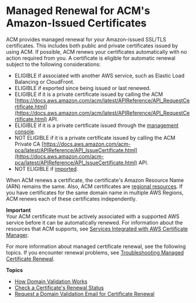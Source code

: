 # Managed Renewal for ACM's Amazon\-Issued Certificates<a name="managed-renewal"></a>

ACM provides managed renewal for your Amazon\-issued SSL/TLS certificates\. This includes both public and private certificates issued by using ACM\. If possible, ACM renews your certificates automatically with no action required from you\. A certificate is eligible for automatic renewal subject to the following considerations:
+ ELIGIBLE if associated with another AWS service, such as Elastic Load Balancing or CloudFront\.
+ ELIGIBLE if exported since being issued or last renewed\.
+ ELIGIBLE if it is a private certificate issued by calling the ACM [https://docs.aws.amazon.com/acm/latest/APIReference/API_RequestCertificate.html](https://docs.aws.amazon.com/acm/latest/APIReference/API_RequestCertificate.html) API\.
+ ELIGIBLE if it is a private certificate issued through the [management console](gs-acm-request-private.md)\.
+ NOT ELIGIBLE if it is a private certificate issued by calling the ACM Private CA [https://docs.aws.amazon.com/acm-pca/latest/APIReference/API_IssueCertificate.html](https://docs.aws.amazon.com/acm-pca/latest/APIReference/API_IssueCertificate.html) API\.
+ NOT ELIGIBLE if [imported](import-certificate.md)\.

When ACM renews a certificate, the certificate's Amazon Resource Name \(ARN\) remains the same\. Also, ACM certificates are [regional resources](acm-regions.md)\. If you have certificates for the same domain name in multiple AWS Regions, ACM renews each of these certificates independently\.

**Important**  
Your ACM certificate must be actively associated with a supported AWS service before it can be automatically renewed\. For information about the resources that ACM supports, see [Services Integrated with AWS Certificate Manager](acm-services.md)\. 

For more information about managed certificate renewal, see the following topics\. If you encounter renewal problems, see [Troubleshooting Managed Certificate Renewal](troubleshooting-renewal.md)\.

**Topics**
+ [How Domain Validation Works](how-domain-validation-works.md)
+ [Check a Certificate's Renewal Status](check-certificate-renewal-status.md)
+ [Request a Domain Validation Email for Certificate Renewal](request-domain-validation-email-for-renewal.md)